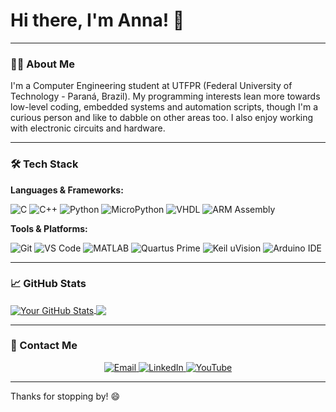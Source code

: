 # Hi there, I'm Anna! 👋

---

### 👨‍💻 About Me

I'm a Computer Engineering student at UTFPR (Federal University of Technology - Paraná, Brazil). My programming interests lean more towards low-level coding, embedded systems and automation scripts, though I'm a curious person and like to dabble on other areas too. I also enjoy working with electronic circuits and hardware.

---

### 🛠️ Tech Stack

**Languages & Frameworks:**

![C](https://img.shields.io/badge/C-A8B9CC?style=for-the-badge&logo=c&logoColor=white)
![C++](https://img.shields.io/badge/C++-00599C?style=for-the-badge&logo=cplusplus&logoColor=white)
![Python](https://img.shields.io/badge/Python-3776AB?style=for-the-badge&logo=python&logoColor=white)
![MicroPython](https://img.shields.io/badge/MicroPython-2B2728?style=for-the-badge&logo=micropython&logoColor=white)
![VHDL](https://img.shields.io/badge/VHDL-8C4FF0?style=for-the-badge&logo=vhdl&logoColor=white)
![ARM Assembly](https://img.shields.io/badge/ARM_Assembly-0091BD?style=for-the-badge&logo=arm&logoColor=white)

**Tools & Platforms:**

![Git](https://img.shields.io/badge/Git-F05032?style=for-the-badge&logo=git&logoColor=white)
![VS Code](https://img.shields.io/badge/VS_Code-007ACC?style=for-the-badge&logo=visual-studio-code&logoColor=white)
![MATLAB](https://img.shields.io/badge/MATLAB-0076A8?style=for-the-badge&logo=mathworks&logoColor=white)
![Quartus Prime](https://img.shields.io/badge/Quartus_Prime_Lite-0071C5?style=for-the-badge&logo=intel&logoColor=white)
![Keil uVision](https://img.shields.io/badge/Keil_uVision-0091BD?style=for-the-badge&logo=arm&logoColor=white)
![Arduino IDE](https://img.shields.io/badge/Arduino_IDE-00979D?style=for-the-badge&logo=arduino&logoColor=white)

---

### 📈 GitHub Stats

<!-- This section is optional but popular. You can generate these from https://github.com/anuraghazra/github-readme-stats -->

<a href="https://github.com/annaravazzi">
  <img align="center" src="https://github-readme-stats.vercel.app/api?username=annaravazzi&show_icons=true&theme=radical&count_private=true" alt="Your GitHub Stats" />
</a>
<a href="https://github.com/annaravazzi">
  <img align="center" src="https://github-readme-stats.vercel.app/api/top-langs/?username=annaravazzi&layout=compact&theme=radical" />
</a>

---

### 📧 Contact Me

<div align="center">
  <a href="mailto:anna.carolina.ravazzi@gmail.com">
    <img src="https://img.shields.io/badge/Email-D14836?style=for-the-badge&logo=gmail&logoColor=white" alt="Email" />
  </a>
  <a href="https://www.linkedin.com/in/anna-carolina-ravazzi-martins-5bb177213](https://www.linkedin.com/in/anna-carolina-ravazzi-martins-5bb177213/">
    <img src="https://img.shields.io/badge/LinkedIn-0077B5?style=for-the-badge&logo=linkedin&logoColor=white" alt="LinkedIn" />
  </a>
  <a href="https://www.youtube.com/@annaravazzi">
    <img src="https://img.shields.io/badge/YouTube-FF0000?style=for-the-badge&logo=youtube&logoColor=white" alt="YouTube" />
  </a>
</div>

---

Thanks for stopping by! 😄
